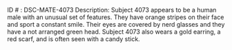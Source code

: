 ID # : DSC-MATE-4073
Description: Subject 4073 appears to be a human male with an unusual set of features. They have orange stripes on their face and sport a constant smile. Their eyes are covered by nerd glasses and they have a not arranged green head. Subject 4073 also wears a gold earring, a red scarf, and is often seen with a candy stick.